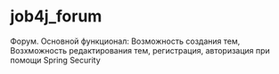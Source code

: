 # job4j_forum

Форум. 
Основной функционал: 
Возможность создания тем,
Возхможность редактирования тем,
регистрация, авторизация при помощи Spring Security